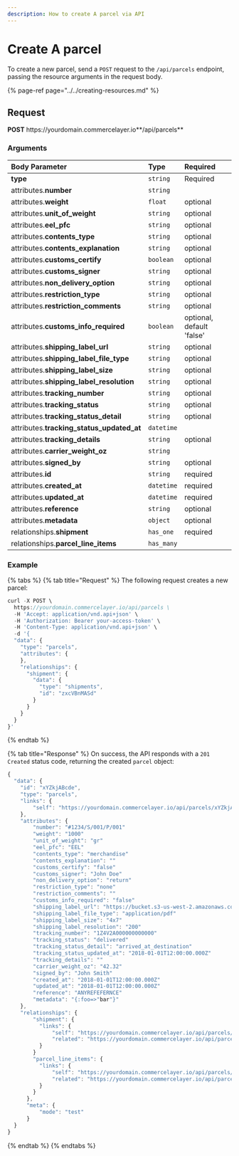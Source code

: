 ```yaml
---
description: How to create A parcel via API
---
```


# Create A parcel

To create a new parcel, send a `POST` request to the `/api/parcels` endpoint, passing the resource arguments in the request body.

{% page-ref page="../../creating-resources.md" %}

## Request

**POST** https\://yourdomain.commercelayer.io**/api/parcels**

### Arguments

| Body Parameter | Type | Required |
| :--- | :--- | :--- |
| **type** | `string` | Required |
| attributes.**number** | `string` |  |
| attributes.**weight** | `float` | optional |
| attributes.**unit_of_weight** | `string` | optional |
| attributes.**eel_pfc** | `string` | optional |
| attributes.**contents_type** | `string` | optional |
| attributes.**contents_explanation** | `string` | optional |
| attributes.**customs_certify** | `boolean` | optional |
| attributes.**customs_signer** | `string` | optional |
| attributes.**non_delivery_option** | `string` | optional |
| attributes.**restriction_type** | `string` | optional |
| attributes.**restriction_comments** | `string` | optional |
| attributes.**customs_info_required** | `boolean` | optional, default 'false' |
| attributes.**shipping_label_url** | `string` | optional |
| attributes.**shipping_label_file_type** | `string` | optional |
| attributes.**shipping_label_size** | `string` | optional |
| attributes.**shipping_label_resolution** | `string` | optional |
| attributes.**tracking_number** | `string` | optional |
| attributes.**tracking_status** | `string` | optional |
| attributes.**tracking_status_detail** | `string` | optional |
| attributes.**tracking_status_updated_at** | `datetime` |  |
| attributes.**tracking_details** | `string` | optional |
| attributes.**carrier_weight_oz** | `string` |  |
| attributes.**signed_by** | `string` | optional |
| attributes.**id** | `string` | required |
| attributes.**created_at** | `datetime` | required |
| attributes.**updated_at** | `datetime` | required |
| attributes.**reference** | `string` | optional |
| attributes.**metadata** | `object` | optional |
| relationships.**shipment** | `has_one` | required |
| relationships.**parcel_line_items** | `has_many` |  |

### Example

{% tabs %}
{% tab title="Request" %}
The following request creates a new parcel:

```javascript
curl -X POST \
  https://yourdomain.commercelayer.io/api/parcels \
  -H 'Accept: application/vnd.api+json' \
  -H 'Authorization: Bearer your-access-token' \
  -H 'Content-Type: application/vnd.api+json' \
  -d '{
  "data": {
    "type": "parcels",
    "attributes": {
    },
    "relationships": {
      "shipment": {
        "data": {
          "type": "shipments",
          "id": "zxcVBnMASd"
        }
      }
    }
  }
}'
```
{% endtab %}

{% tab title="Response" %}
On success, the API responds with a `201 Created` status code, returning the created `parcel` object:

```javascript
{
  "data": {
    "id": "xYZkjABcde",
    "type": "parcels",
    "links": {
        "self": "https://yourdomain.commercelayer.io/api/parcels/xYZkjABcde"
    },
    "attributes": {
        "number": "#1234/S/001/P/001"
        "weight": "1000"
        "unit_of_weight": "gr"
        "eel_pfc": "EEL"
        "contents_type": "merchandise"
        "contents_explanation": ""
        "customs_certify": "false"
        "customs_signer": "John Doe"
        "non_delivery_option": "return"
        "restriction_type": "none"
        "restriction_comments": ""
        "customs_info_required": "false"
        "shipping_label_url": "https://bucket.s3-us-west-2.amazonaws.com/files/postage_label/20180101/123.pdf"
        "shipping_label_file_type": "application/pdf"
        "shipping_label_size": "4x7"
        "shipping_label_resolution": "200"
        "tracking_number": "1Z4V2A000000000000"
        "tracking_status": "delivered"
        "tracking_status_detail": "arrived_at_destination"
        "tracking_status_updated_at": "2018-01-01T12:00:00.000Z"
        "tracking_details": ""
        "carrier_weight_oz": "42.32"
        "signed_by": "John Smith"
        "created_at": "2018-01-01T12:00:00.000Z"
        "updated_at": "2018-01-01T12:00:00.000Z"
        "reference": "ANYREFEFERNCE"
        "metadata": "{:foo=>"bar"}"
    },
    "relationships": {
        "shipment": {
          "links": {
              "self": "https://yourdomain.commercelayer.io/api/parcels/xYZkjABcde/relationships/shipment",
              "related": "https://yourdomain.commercelayer.io/api/parcels/xYZkjABcde/shipment"
          }
        }
        "parcel_line_items": {
          "links": {
              "self": "https://yourdomain.commercelayer.io/api/parcels/xYZkjABcde/relationships/parcel_line_items",
              "related": "https://yourdomain.commercelayer.io/api/parcels/xYZkjABcde/parcel_line_items"
          }
        }
      },
      "meta": {
          "mode": "test"
      }
  }
}
```
{% endtab %}
{% endtabs %}
